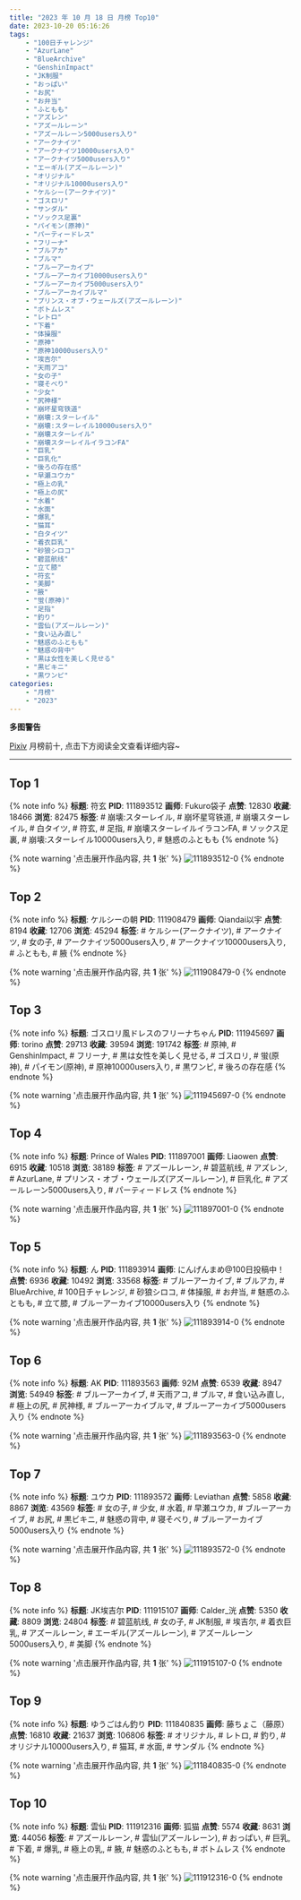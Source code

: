 ```yaml
---
title: "2023 年 10 月 18 日 月榜 Top10"
date: 2023-10-20 05:16:26
tags:
    - "100日チャレンジ"
    - "AzurLane"
    - "BlueArchive"
    - "GenshinImpact"
    - "JK制服"
    - "おっぱい"
    - "お尻"
    - "お弁当"
    - "ふともも"
    - "アズレン"
    - "アズールレーン"
    - "アズールレーン5000users入り"
    - "アークナイツ"
    - "アークナイツ10000users入り"
    - "アークナイツ5000users入り"
    - "エーギル(アズールレーン)"
    - "オリジナル"
    - "オリジナル10000users入り"
    - "ケルシー(アークナイツ)"
    - "ゴスロリ"
    - "サンダル"
    - "ソックス足裏"
    - "パイモン(原神)"
    - "パーティードレス"
    - "フリーナ"
    - "ブルアカ"
    - "ブルマ"
    - "ブルーアーカイブ"
    - "ブルーアーカイブ10000users入り"
    - "ブルーアーカイブ5000users入り"
    - "ブルーアーカイブルマ"
    - "プリンス・オブ・ウェールズ(アズールレーン)"
    - "ボトムレス"
    - "レトロ"
    - "下着"
    - "体操服"
    - "原神"
    - "原神10000users入り"
    - "埃吉尔"
    - "天雨アコ"
    - "女の子"
    - "寝そべり"
    - "少女"
    - "尻神様"
    - "崩坏星穹铁道"
    - "崩壊:スターレイル"
    - "崩壊:スターレイル10000users入り"
    - "崩壊スターレイル"
    - "崩壊スターレイルイラコンFA"
    - "巨乳"
    - "巨乳化"
    - "後ろの存在感"
    - "早瀬ユウカ"
    - "極上の乳"
    - "極上の尻"
    - "水着"
    - "水面"
    - "爆乳"
    - "猫耳"
    - "白タイツ"
    - "着衣巨乳"
    - "砂狼シロコ"
    - "碧蓝航线"
    - "立て膝"
    - "符玄"
    - "美脚"
    - "腋"
    - "蛍(原神)"
    - "足指"
    - "釣り"
    - "雲仙(アズールレーン)"
    - "食い込み直し"
    - "魅惑のふともも"
    - "魅惑の背中"
    - "黒は女性を美しく見せる"
    - "黒ビキニ"
    - "黒ワンピ"
categories:
    - "月榜"
    - "2023"
---
```


<i class="fa fa-triangle-exclamation"></i>**多图警告**<i class="fa fa-triangle-exclamation"></i>

[Pixiv](https://www.pixiv.net/) 月榜前十, 点击下方阅读全文查看详细内容~

<!-- more -->

---

## Top 1

{% note info %}
**标题**: 符玄
**PID**: 111893512 **画师**: Fukuro袋子
**点赞**: 12830 **收藏**: 18466 **浏览**: 82475
**标签**: # 崩壊:スターレイル, # 崩坏星穹铁道, # 崩壊スターレイル, # 白タイツ, # 符玄, # 足指, # 崩壊スターレイルイラコンFA, # ソックス足裏, # 崩壊:スターレイル10000users入り, # 魅惑のふともも
{% endnote %}

{% note warning '点击展开作品内容, 共 **1** 张' %}
![111893512-0](https://i.pixiv.re/img-original/img/2023/09/21/00/00/39/111893512_p0.jpg)
{% endnote %}

## Top 2

{% note info %}
**标题**: ケルシーの朝
**PID**: 111908479 **画师**: Qiandai以宇
**点赞**: 8194 **收藏**: 12706 **浏览**: 45294
**标签**: # ケルシー(アークナイツ), # アークナイツ, # 女の子, # アークナイツ5000users入り, # アークナイツ10000users入り, # ふともも, # 腋
{% endnote %}

{% note warning '点击展开作品内容, 共 **1** 张' %}
![111908479-0](https://i.pixiv.re/img-original/img/2023/09/21/17/07/17/111908479_p0.png)
{% endnote %}

## Top 3

{% note info %}
**标题**: ゴスロリ風ドレスのフリーナちゃん
**PID**: 111945697 **画师**: torino
**点赞**: 29713 **收藏**: 39594 **浏览**: 191742
**标签**: # 原神, # GenshinImpact, # フリーナ, # 黒は女性を美しく見せる, # ゴスロリ, # 蛍(原神), # パイモン(原神), # 原神10000users入り, # 黒ワンピ, # 後ろの存在感
{% endnote %}

{% note warning '点击展开作品内容, 共 **1** 张' %}
![111945697-0](https://i.pixiv.re/img-original/img/2023/09/23/00/00/40/111945697_p0.jpg)
{% endnote %}

## Top 4

{% note info %}
**标题**: Prince of Wales
**PID**: 111897001 **画师**: Liaowen
**点赞**: 6915 **收藏**: 10518 **浏览**: 38189
**标签**: # アズールレーン, # 碧蓝航线, # アズレン, # AzurLane, # プリンス・オブ・ウェールズ(アズールレーン), # 巨乳化, # アズールレーン5000users入り, # パーティードレス
{% endnote %}

{% note warning '点击展开作品内容, 共 **1** 张' %}
![111897001-0](https://i.pixiv.re/img-original/img/2023/09/21/02/16/40/111897001_p0.png)
{% endnote %}

## Top 5

{% note info %}
**标题**: ん
**PID**: 111893914 **画师**: にんげんまめ@100日投稿中！
**点赞**: 6936 **收藏**: 10492 **浏览**: 33568
**标签**: # ブルーアーカイブ, # ブルアカ, # BlueArchive, # 100日チャレンジ, # 砂狼シロコ, # 体操服, # お弁当, # 魅惑のふともも, # 立て膝, # ブルーアーカイブ10000users入り
{% endnote %}

{% note warning '点击展开作品内容, 共 **1** 张' %}
![111893914-0](https://i.pixiv.re/img-original/img/2023/09/21/00/07/01/111893914_p0.png)
{% endnote %}

## Top 6

{% note info %}
**标题**: AK
**PID**: 111893563 **画师**: 92M
**点赞**: 6539 **收藏**: 8947 **浏览**: 54949
**标签**: # ブルーアーカイブ, # 天雨アコ, # ブルマ, # 食い込み直し, # 極上の尻, # 尻神様, # ブルーアーカイブルマ, # ブルーアーカイブ5000users入り
{% endnote %}

{% note warning '点击展开作品内容, 共 **1** 张' %}
![111893563-0](https://i.pixiv.re/img-original/img/2023/09/21/00/01/00/111893563_p0.png)
{% endnote %}

## Top 7

{% note info %}
**标题**: ユウカ
**PID**: 111893572 **画师**: Leviathan
**点赞**: 5858 **收藏**: 8867 **浏览**: 43569
**标签**: # 女の子, # 少女, # 水着, # 早瀬ユウカ, # ブルーアーカイブ, # お尻, # 黒ビキニ, # 魅惑の背中, # 寝そべり, # ブルーアーカイブ5000users入り
{% endnote %}

{% note warning '点击展开作品内容, 共 **1** 张' %}
![111893572-0](https://i.pixiv.re/img-original/img/2023/09/21/00/01/04/111893572_p0.jpg)
{% endnote %}

## Top 8

{% note info %}
**标题**: JK埃吉尔
**PID**: 111915107 **画师**: Calder_洸
**点赞**: 5350 **收藏**: 8809 **浏览**: 24804
**标签**: # 碧蓝航线, # 女の子, # JK制服, # 埃吉尔, # 着衣巨乳, # アズールレーン, # エーギル(アズールレーン), # アズールレーン5000users入り, # 美脚
{% endnote %}

{% note warning '点击展开作品内容, 共 **1** 张' %}
![111915107-0](https://i.pixiv.re/img-original/img/2023/09/21/21/39/24/111915107_p0.jpg)
{% endnote %}

## Top 9

{% note info %}
**标题**: ゆうごはん釣り
**PID**: 111840835 **画师**: 藤ちょこ（藤原）
**点赞**: 16810 **收藏**: 21637 **浏览**: 106806
**标签**: # オリジナル, # レトロ, # 釣り, # オリジナル10000users入り, # 猫耳, # 水面, # サンダル
{% endnote %}

{% note warning '点击展开作品内容, 共 **1** 张' %}
![111840835-0](https://i.pixiv.re/img-original/img/2023/09/19/00/01/10/111840835_p0.png)
{% endnote %}

## Top 10

{% note info %}
**标题**: 雲仙
**PID**: 111912316 **画师**: 狐猫
**点赞**: 5574 **收藏**: 8631 **浏览**: 44056
**标签**: # アズールレーン, # 雲仙(アズールレーン), # おっぱい, # 巨乳, # 下着, # 爆乳, # 極上の乳, # 腋, # 魅惑のふともも, # ボトムレス
{% endnote %}

{% note warning '点击展开作品内容, 共 **1** 张' %}
![111912316-0](https://i.pixiv.re/img-original/img/2023/09/21/20/00/06/111912316_p0.jpg)
{% endnote %}
